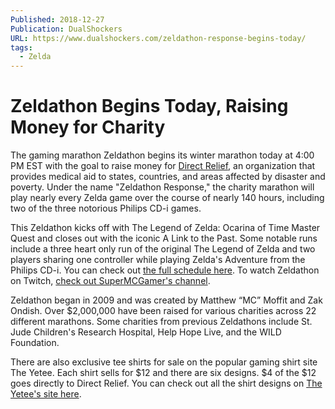 ```yaml
---
Published: 2018-12-27
Publication: DualShockers
URL: https://www.dualshockers.com/zeldathon-response-begins-today/
tags:
  - Zelda
---
```

# Zeldathon Begins Today, Raising Money for Charity

The gaming marathon Zeldathon begins its winter marathon today at 4:00 PM EST with the goal to raise money for [Direct Relief](https://www.directrelief.org/), an organization that provides medical aid to states, countries, and areas affected by disaster and poverty. Under the name "Zeldathon Response," the charity marathon will play nearly every Zelda game over the course of nearly 140 hours, including two of the three notorious Philips CD-i games.

This Zeldathon kicks off with The Legend of Zelda: Ocarina of Time Master Quest and closes out with the iconic A Link to the Past. Some notable runs include a three heart only run of the original The Legend of Zelda and two players sharing one controller while playing Zelda's Adventure from the Philips CD-i. You can check out [the full schedule here](https://zeldathon.net/schedule). To watch Zeldathon on Twitch, [check out SuperMCGamer's channel](https://www.twitch.tv/supermcgamer/).

Zeldathon began in 2009 and was created by Matthew “MC” Moffit and Zak Ondish. Over $2,000,000 have been raised for various charities across 22 different marathons. Some charities from previous Zeldathons include St. Jude Children's Research Hospital, Help Hope Live, and the WILD Foundation.

There are also exclusive tee shirts for sale on the popular gaming shirt site The Yetee. Each shirt sells for $12 and there are six designs. $4 of the $12 goes directly to Direct Relief. You can check out all the shirt designs on [The Yetee's site here](https://theyetee.com/).
